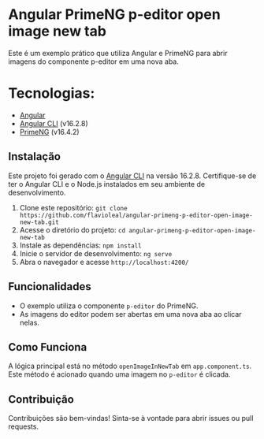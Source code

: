 # Angular PrimeNG p-editor open image new tab

Este é um exemplo prático que utiliza Angular e PrimeNG para abrir imagens do componente p-editor em uma nova aba.

# Tecnologias:

- [Angular](https://angular.io/)
- [Angular CLI](https://github.com/angular/angular-cli) (v16.2.8)
- [PrimeNG](https://www.primefaces.org/primeng) (v16.4.2)


## Instalação

Este projeto foi gerado com o [Angular CLI](https://github.com/angular/angular-cli) na versão 16.2.8. Certifique-se de ter o Angular CLI e o Node.js instalados em seu ambiente de desenvolvimento.

1. Clone este repositório: `git clone https://github.com/flavioleal/angular-primeng-p-editor-open-image-new-tab.git`
2. Acesse o diretório do projeto: `cd angular-primeng-p-editor-open-image-new-tab`
3. Instale as dependências: `npm install`
4. Inicie o servidor de desenvolvimento: `ng serve`
5. Abra o navegador e acesse `http://localhost:4200/`

## Funcionalidades

- O exemplo utiliza o componente `p-editor` do PrimeNG.
- As imagens do editor podem ser abertas em uma nova aba ao clicar nelas.

## Como Funciona

A lógica principal está no método `openImageInNewTab` em `app.component.ts`. Este método é acionado quando uma imagem no `p-editor` é clicada.

## Contribuição

Contribuições são bem-vindas! Sinta-se à vontade para abrir issues ou pull requests.
